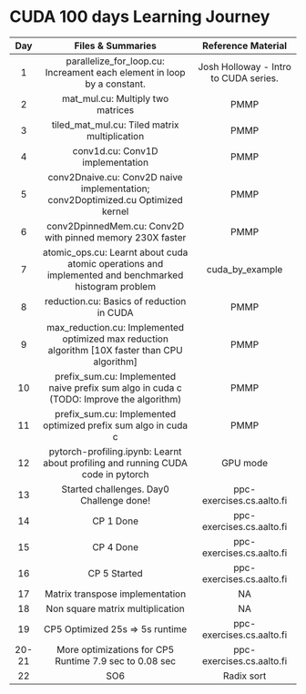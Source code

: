 # CUDA 100 days Learning Journey



Day | Files & Summaries | Reference Material | 
:---: |:---: | :--: |
1 | parallelize_for_loop.cu: Increament each element in loop by a constant. | Josh Holloway - Intro to CUDA series.
2 | mat_mul.cu: Multiply two matrices | PMMP
3 | tiled_mat_mul.cu: Tiled matrix multiplication | PMMP
4 | conv1d.cu: Conv1D implementation | PMMP
5 | conv2Dnaive.cu: Conv2D naive implementation; conv2Doptimized.cu Optimized kernel | PMMP
6 | conv2DpinnedMem.cu: Conv2D with pinned memory 230X faster | PMMP
7 | atomic_ops.cu: Learnt about cuda atomic operations and implemented and benchmarked histogram problem | cuda_by_example
8 | reduction.cu: Basics of reduction in CUDA | PMMP
9 | max_reduction.cu: Implemented optimized max reduction algorithm [10X faster than CPU algorithm] | PMMP
10 | prefix_sum.cu: Implemented naive prefix sum algo in cuda c (TODO: Improve the algorithm) | PMMP
11 | prefix_sum.cu: Implemented optimized prefix sum algo in cuda c | PMMP
12 | pytorch-profiling.ipynb: Learnt about profiling and running CUDA code in pytorch | GPU mode
13 | Started challenges. Day0 Challenge done! | ppc-exercises.cs.aalto.fi
14 | CP 1 Done | ppc-exercises.cs.aalto.fi
15 | CP 4 Done | ppc-exercises.cs.aalto.fi
16 | CP 5 Started | ppc-exercises.cs.aalto.fi
17 | Matrix transpose implementation | NA
18 | Non square matrix multiplication | NA
19 | CP5 Optimized 25s => 5s runtime | ppc-exercises.cs.aalto.fi
20-21 | More optimizations for CP5 Runtime 7.9 sec to 0.08 sec | ppc-exercises.cs.aalto.fi
22 | SO6 | Radix sort | ppc-exercises.cs.aalto.fi